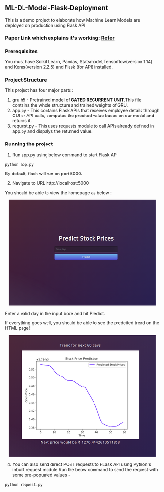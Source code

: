 ## ML-DL-Model-Flask-Deployment
This is a demo project to elaborate how Machine Learn Models are deployed on production using Flask API

### Paper Link which explains it's working: [Refer](https://www.researchgate.net/publication/341873237_Stock_Prediction_using_Hybrid_ARIMA_and_GRU_Models)

### Prerequisites
You must have Scikit Learn, Pandas, Statsmodel,Tensorflow(version 1.14) and Keras(version 2.2.5) and Flask (for API) installed.

### Project Structure
This project has four major parts :
1. gru.h5 - Pretrained model of **GATED RECURRENT UNIT**.This file contains the whole structure and trained weights of GRU.
2. app.py - This contains Flask APIs that receives employee details through GUI or API calls, computes the precited value based on our model and returns it.
3. request.py - This uses requests module to call APIs already defined in app.py and dispalys the returned value.

### Running the project
1. Run app.py using below command to start Flask API
```
python app.py
```
By default, flask will run on port 5000.

2. Navigate to URL http://localhost:5000

You should be able to view the homepage as below :
<p align = "center">
<img src = "/ims/im.png" width = 480>
</p>

Enter a valid day in the input boxe and hit Predict.

If everything goes well, you should  be able to see the predcited trend on the HTML page!
<p align = "center">
<img src = "/ims/im1.png" width = 480>
</p>

4. You can also send direct POST requests to FLask API using Python's inbuilt request module
Run the beow command to send the request with some pre-popuated values -
```
python request.py
```
